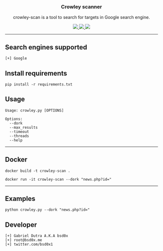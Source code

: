 <p align="center">
  <h3 align="center">Crowley scanner</h3>
  <p align="center">
    crowley-scan is a tool to search for targets in Google search engine.
  </p>

  <p align="center">
    <a href="https://twitter.com/bsd0x">
      <img src="https://img.shields.io/badge/twitter-@bsd0x-blue.svg">
    </a>
    <a href="https://www.gnu.org/licenses/gpl-3.0">
      <img src="https://img.shields.io/badge/License-GPLv3-blue.svg">
    </a>
    <a href="https://github.com/bsd0x/crowley-scan/releases">
      <img src="https://img.shields.io/badge/version-2.2.1-blue.svg">
    </a>
  </p>
</p>
<hr>

## Search engines supported

```
[+] Google
```

## Install requirements

```
pip install -r requirements.txt
```

## Usage

```
Usage: crowley.py [OPTIONS]

Options:
  --dork 
  --max_results 
  --timeout
  --threads
  --help
```

<hr>

## Docker

```
docker build -t crowley-scan .

docker run -it crowley-scan --dork "news.php?id="
```

<hr>

## Examples

```
python crowley.py --dork "news.php?id="
```

## Developer

```
[+] Gabriel Dutra A.K.A bsd0x
[+] root@bsd0x.me
[+] twitter.com/bsd0x1
```
